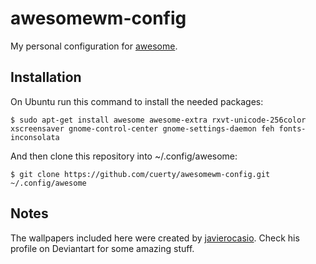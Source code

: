 awesomewm-config
================

My personal configuration for [awesome](http://awesome.naquadah.org/).

Installation
------------

On Ubuntu run this command to install the needed packages:

```
$ sudo apt-get install awesome awesome-extra rxvt-unicode-256color xscreensaver gnome-control-center gnome-settings-daemon feh fonts-inconsolata
```
And then clone this repository into ~/.config/awesome:

```
$ git clone https://github.com/cuerty/awesomewm-config.git ~/.config/awesome
```

Notes
-----

The wallpapers included here were created by [javierocasio](http://javierocasio.deviantart.com/). Check his profile on Deviantart for some amazing stuff.
